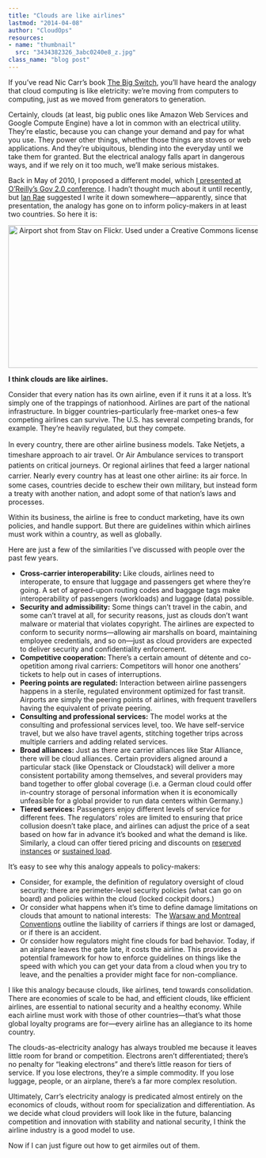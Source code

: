 ```yaml
---
title: "Clouds are like airlines"
lastmod: "2014-04-08"
author: "CloudOps"
resources:
- name: "thumbnail"
  src: "3434382326_3abc0240e8_z.jpg"
class_name: "blog post"
---
```


<p>If you’ve read Nic Carr’s book <a href="http://www.nicholascarr.com/?page_id=21" target="_blank">The Big Switch</a>, you’ll have heard the analogy that cloud computing is like eletricity: we’re moving from computers to computing, just as we moved from generators to generation.</p><p>Certainly, clouds (at least, big public ones like Amazon Web Services and Google Compute Engine) have a lot in common with an electrical utility. They’re elastic, because you can change your demand and pay for what you use. They power other things, whether those things are stoves or web applications. And they’re ubiquitous, blending into the everyday until we take them for granted. But the electrical analogy falls apart in dangerous ways, and if we rely on it too much, we’ll make serious mistakes.</p><p>Back in May of 2010, I proposed a different model, which <a href="http://www.ctovision.com/2010/05/live-from-the-gov-2-0-expo-cloud-101-with-alistair-croll/" target="_blank">I presented at O’Reilly’s Gov 2.0 conference</a>. I hadn’t thought much about it until recently, but <a href="http://www.twitter.com/ianrae" target="_blank">Ian Rae</a> suggested I write it down somewhere—apparently, since that presentation, the analogy has gone on to inform policy-makers in at least two countries. So here it is:</p><p style="text-align: center;"><a href="https://www.flickr.com/photos/sparkys/3434382326/"><img class="aligncenter  wp-image-1828" alt="Airport shot from Stav on Flickr. Used under a Creative Commons license" style="width: 512px;" src="/images/blog/post/3434382326_3abc0240e8_z.jpg" width="512" height="288"></a></p><p><strong>I think clouds are like airlines.</strong></p><p>Consider that every nation has its own airline, even if it runs it at a loss. It’s simply one of the trappings of nationhood. Airlines are part of the national infrastructure. In bigger countries–particularly free-market ones–a few competing airlines can survive. The U.S. has several competing brands, for example. They’re heavily regulated, but they compete.</p><p><span style="line-height: 1.5em;">In every country, there are other airline business models. Take Netjets, a timeshare approach to air travel. Or Air Ambulance services to transport patients on critical journeys. Or regional airlines that feed a larger national carrier.&nbsp;</span>Nearly every country has at least one other airline: its air force. In some cases, countries decide to eschew their own military, but instead form a treaty with another nation, and adopt some of that nation’s laws and processes.</p><p>Within its business, the airline is free to conduct marketing, have its own policies, and handle support. But there are guidelines within which airlines must work within a country, as well as globally.</p><p>Here are just a few of the similarities I’ve discussed with people over the past few years.</p><ul><li><strong>Cross-carrier interoperability:&nbsp;</strong>Like clouds, airlines need to interoperate, to ensure that luggage and passengers get where they’re going.&nbsp;A set of agreed-upon routing codes and baggage tags make interoperability of passengers (workloads) and luggage (data) possible.</li><li><strong>Security and admissibility:</strong>&nbsp;Some things can’t travel in the cabin, and some can’t travel at all, for security reasons, just as clouds don’t want malware or material that violates copyright. The airlines are expected to conform to security norms—allowing air marshalls on board, maintaining employee credentials, and so on—just as cloud providers are expected to deliver security and confidentiality enforcement.</li><li><strong>Competitive cooperation:&nbsp;</strong>There’s a certain amount of détente and co-opetition among rival carriers: Competitors will honor one anothers’ tickets to help out in cases of interruptions.</li><li><strong>Peering points are regulated:</strong> Interaction between airline passengers happens in a sterile, regulated environment optimized for fast transit. Airports are simply the peering points of airlines, with frequent travellers having the equivalent of private peering.</li><li><strong>Consulting and professional services:</strong> The model works at the consulting and professional services level, too. We have self-service travel, but we also have travel agents, stitching together trips across multiple carriers and adding related services.</li><li><strong>Broad alliances:</strong> Just as there are carrier alliances like Star Alliance, there will be cloud alliances. Certain providers aligned around a particular stack (like Openstack or Cloudstack) will deliver a more consistent portability among themselves, and several providers may band together to offer global coverage (i.e. a German cloud could offer in-country storage of personal information when it is economically unfeasible for a global provider to run data centers within Germany.)</li><li><strong>Tiered services:</strong> Passengers enjoy different levels of service for different fees. The regulators’ roles are limited to ensuring that price collusion doesn’t take place, and airlines can adjust the price of a seat based on how far in advance it’s booked and what the demand is like. Similarly, a cloud&nbsp;can offer tiered pricing and discounts on <a href="http://aws.amazon.com/ec2/purchasing-options/reserved-instances/" target="_blank">reserved instances</a> or <a href="http://googlecloudplatform.blogspot.ca/2014/04/introducing-sustained-use-discounts.html" target="_blank">sustained load</a>.</li></ul><p>It’s easy to see why this analogy appeals to policy-makers:</p><ul><li>Consider, for example, the definition of regulatory oversight of cloud security: there are perimeter-level security policies (what can go on board) and policies within the cloud (locked cockpit doors.)</li><li>Or consider what happens when it’s time to define damage limitations on clouds that amount to national interests:&nbsp;&nbsp;The&nbsp;<a href="http://www.rumberger.com/?t=11&amp;la=2128&amp;format=xml" target="_blank">Warsaw and Montreal Conventions</a>&nbsp;outline the liability of carriers if things are lost or damaged, or if there is an accident.</li><li>Or consider how regulators might fine clouds for bad behavior. Today, if an airplane leaves the gate late, it costs the airline. This provides a potential framework for how to enforce guidelines on things like the speed with which you can get your data from a cloud when you try to leave, and the penalties a provider might face for non-compliance.</li></ul><p>I like this analogy because clouds, like airlines, tend towards consolidation. There are economies of scale to be had, and efficient clouds, like efficient airlines, are essential to national security and a healthy economy. While each airline must work with those of other countries—that’s what those global loyalty programs are for—every airline has an allegiance to its home country.</p><p>The clouds-as-electricity analogy has always troubled me because it leaves little room for brand or competition. Electrons aren’t differentiated; there’s no penalty for “leaking electrons” and there’s little reason for tiers of service. If you lose electrons, they’re a simple commodity. If you lose luggage, people, or an airplane, there’s a far more complex resolution.</p><p>Ultimately, Carr’s electricity analogy is predicated almost entirely on the economics of clouds, without room for specialization and differentiation.&nbsp;As we decide what cloud providers will look like in the future, balancing competition and innovation with stability and national security, I think the airline industry is a good model to use.</p><p>Now if I can just figure out how to get airmiles out of them.</p>